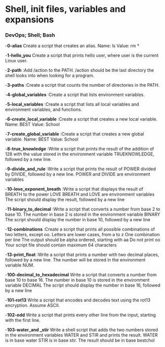 # Shell, init files, variables and expansions

### DevOps; Shell; Bash

-**0-alias**
Create a script that creates an alias.
Name: ls
Value: rm *
  

-**1-hello_you**
Create a script that prints hello user, where user is the current Linux user.
  

-**2-path**
:Add /action to the PATH. /action should be the last directory the shell looks into when looking for a program.
  

-**3-paths**
:Create a script that counts the number of directories in the PATH.
  

-**4-global_variables**
:Create a script that lists environment variables.
  

-**5-local_variables**
:Create a script that lists all local variables and environment variables, and functions.
  

-**6-create_local_variable**
:Create a script that creates a new local variable.
Name: BEST
Value: School
  

-**7-create_global_variable**
:Create a script that creates a new global variable.
Name: BEST
Value: School
  

-**8-true_knowledge**
:Write a script that prints the result of the addition of 128 with the value stored in the environment variable TRUEKNOWLEDGE, followed by a new line.
  

-**9-divide_and_rule**
:Write a script that prints the result of POWER divided by DIVIDE, followed by a new line.
POWER and DIVIDE are environment variables


-**10-love_exponent_breath**
:Write a script that displays the result of BREATH to the power LOVE
BREATH and LOVE are environment variables
The script should display the result, followed by a new line
  

-**11-binary_to_decimal**
:Write a script that converts a number from base 2 to base 10.
The number in base 2 is stored in the environment variable BINARY
The script should display the number in base 10, followed by a new line
  

-**12-combinations**
:Create a script that prints all possible combinations of two letters, except oo.
Letters are lower cases, from a to z
One combination per line
The output should be alpha ordered, starting with aa
Do not print oo
Your script file should contain maximum 64 characters
  

-**13-print_float**
:Write a script that prints a number with two decimal places, followed by a new line.
The number will be stored in the environment variable NUM.


-**100-decimal_to_hexadecimal**
Write a script that converts a number from base 10 to base 16.
The number in base 10 is stored in the environment variable DECIMAL
The script should display the number in base 16, followed by a new line
  

-**101-rot13**
Write a script that encodes and decodes text using the rot13 encryption. Assume ASCII.
  

-**102-odd**
Write a script that prints every other line from the input, starting with the first line.
  

-**103-water_and _stir**
Write a shell script that adds the two numbers stored in the environment variables WATER and STIR and prints the result.
WATER is in base water
STIR is in base stir.
The result should be in base bestchol

